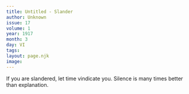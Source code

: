 ```yaml
---
title: Untitled - Slander
author: Unknown
issue: 17
volume: 1
year: 1917
month: 3
day: VI
tags:
layout: page.njk
image:
---
```

If you are slandered, let time vindicate you. Silence is many times better than explanation.


